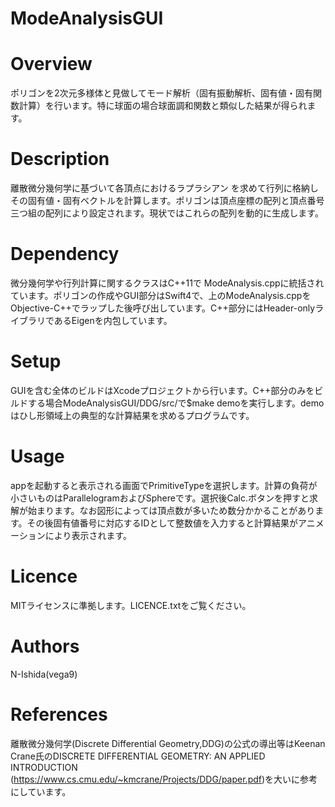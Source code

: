 #  ModeAnalysisGUI

# Overview
ポリゴンを2次元多様体と見做してモード解析（固有振動解析、固有値・固有関数計算）を行います。特に球面の場合球面調和関数と類似した結果が得られます。

# Description
離散微分幾何学に基づいて各頂点におけるラプラシアン を求めて行列に格納しその固有値・固有ベクトルを計算します。ポリゴンは頂点座標の配列と頂点番号三つ組の配列により設定されます。現状ではこれらの配列を動的に生成します。

# Dependency
微分幾何学や行列計算に関するクラスはC++11で ModeAnalysis.cppに統括されています。ポリゴンの作成やGUI部分はSwift4で、上のModeAnalysis.cppをObjective-C++でラップした後呼び出しています。C++部分にはHeader-onlyライブラリであるEigenを内包しています。

# Setup
GUIを含む全体のビルドはXcodeプロジェクトから行います。C++部分のみをビルドする場合ModeAnalysisGUI/DDG/src/で$make demoを実行します。demoはひし形領域上の典型的な計算結果を求めるプログラムです。

# Usage
appを起動すると表示される画面でPrimitiveTypeを選択します。計算の負荷が小さいものはParallelogramおよびSphereです。選択後Calc.ボタンを押すと求解が始まります。なお図形によっては頂点数が多いため数分かかることがあります。その後固有値番号に対応するIDとして整数値を入力すると計算結果がアニメーションにより表示されます。

# Licence
MITライセンスに準拠します。LICENCE.txtをご覧ください。

# Authors
N-Ishida(vega9)

# References
離散微分幾何学(Discrete Differential Geometry,DDG)の公式の導出等はKeenan Crane氏のDISCRETE DIFFERENTIAL GEOMETRY: AN APPLIED INTRODUCTION (https://www.cs.cmu.edu/~kmcrane/Projects/DDG/paper.pdf)を大いに参考にしています。
